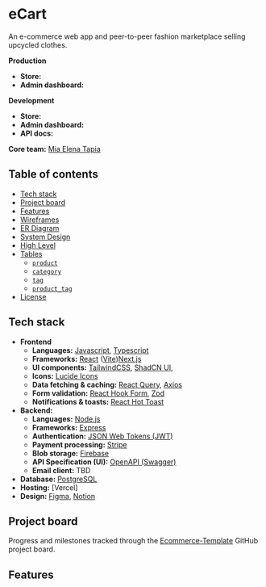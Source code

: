 # eCart 

An e-commerce web app and peer-to-peer fashion marketplace selling upcycled clothes.

**Production**

- **Store:** 
- **Admin dashboard:** 

**Development**

- **Store:** 
- **Admin dashboard:** 
- **API docs:**

**Core team:** [Mia Elena Tapia](https://www.linkedin.com/in/miaelena/)

## Table of contents <!-- omit in toc -->

- [Tech stack](#tech-stack)
- [Project board](#project-board)
- [Features](#features)
- [Wireframes](#wireframes)
- [ER Diagram](#er-diagram)
- [System Design](#system-design)
- [High Level](#high-level)
- [Tables](#tables)
  - [`product`](#product)
  - [`category`](#category)
  - [`tag`](#tag)
  - [`product_tag`](#product_tag)
- [License](#license)

  
## Tech stack

- **Frontend**
  - **Languages:** [Javascript](https://developer.mozilla.org/en-US/docs/Web/JavaScript), [Typescript](https://www.typescriptlang.org/) 
  - **Frameworks:** [React](https://react.dev/) ([Vite](https://vitejs.dev/))[Next.js](https://nextjs.org/)
  - **UI components:** [TailwindCSS](https://tailwindcss.com/), [ShadCN UI](https://ui.shadcn.com/), 
  - **Icons:** [Lucide Icons](https://lucide.dev/icons/)
  - **Data fetching & caching:** [React Query](https://tanstack.com/query/latest/docs/framework/react/overview), [Axios](https://axios-http.com/docs/intro)
  - **Form validation:** [React Hook Form](https://react-hook-form.com/), [Zod](https://zod.dev/)
  - **Notifications & toasts:** [React Hot Toast](https://react-hot-toast.com/)
- **Backend:**
  - **Languages:** [Node.js](https://go.dev/)
  - **Frameworks:** [Express](https://expressjs.com/)
  - **Authentication:** [JSON Web Tokens (JWT)](https://jwt.io/)
  - **Payment processing:** [Stripe](https://stripe.com/)
  - **Blob storage:** [Firebase](https://firebase.google.com/)
  - **API Specification (UI):** [OpenAPI (Swagger)](https://github.com/swaggo/swag?tab=readme-ov-file)
  - **Email client:** TBD
- **Database:** [PostgreSQL](https://www.postgresql.org/)
- **Hosting:** [Vercel]
- **Design:** [Figma](https://figma.com/), [Notion](https://www.notion.com/)

## Project board

Progress and milestones tracked through the [Ecommerce-Template](https://github.com/users/miaskyelena/projects/2) GitHub project board.

## Features




  
 
 
